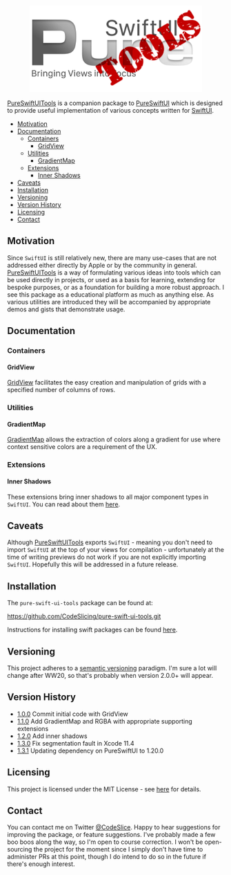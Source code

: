 
<p align="center">
<a href="https://github.com/CodeSlicing/pure-swift-ui-tools">
<img src="./Assets/Images/pure-swift-ui-tools-logo.png" width="400"/>
</a>
</p>

[PureSwiftUITools][pure-swift-ui-tools] is a companion package to [PureSwiftUI][pure-swift-ui] which is designed to provide useful implementation of various concepts written for [SwiftUI][swift-ui].

- [Motivation](#motivation)
- [Documentation](#documentation)
  - [Containers](#containers)
    - [GridView](#gridview)
  - [Utilities](#utilities)
    - [GradientMap](#gradientmap)
  - [Extensions](#extensions)
    - [Inner Shadows](#inner-shadows)
- [Caveats](#caveats)
- [Installation](#installation)
- [Versioning](#versioning)
- [Version History](#version-history)
- [Licensing](#licensing)
- [Contact](#contact)

## Motivation

Since `SwiftUI` is still relatively new, there are many use-cases that are not addressed either directly by Apple or by the community in general. [PureSwiftUITools][pure-swift-ui-tools] is a way of formulating various ideas into tools which can be used directly in projects, or used as a basis for learning, extending for bespoke purposes, or as a foundation for building a more robust approach. I see this package as a educational platform as much as anything else. As various utilities are introduced they will be accompanied by appropriate demos and gists that demonstrate usage.

## Documentation

### Containers

#### GridView

[GridView][containers-grid-view] facilitates the easy creation and manipulation of grids with a specified number of columns of rows.

### Utilities

#### GradientMap

[GradientMap][gradient-map] allows the extraction of colors along a gradient for use where context sensitive colors are a requirement of the UX. 

### Extensions

#### Inner Shadows

These extensions bring inner shadows to all major component types in `SwiftUI`. You can read about them [here][inner-shadows].

## Caveats

Although [PureSwiftUITools][pure-swift-ui-tools] exports `SwiftUI` - meaning you don't need to import `SwiftUI` at the top of your views for compilation - unfortunately at the time of writing previews do not work if you are not explicitly importing `SwiftUI`. Hopefully this will be addressed in a future release.

## Installation

The `pure-swift-ui-tools` package can be found at:

<https://github.com/CodeSlicing/pure-swift-ui-tools.git>

Instructions for installing swift packages can be found [here][swift-package-installation].

## Versioning

This project adheres to a [semantic versioning](https://semver.org) paradigm. I'm sure a lot will change after WW20, so that's probably when version 2.0.0+ will appear.

## Version History

- [1.0.0][tag-1.0.0] Commit initial code with GridView
- [1.1.0][tag-1.1.0] Add GradientMap and RGBA with appropriate supporting extensions
- [1.2.0][tag-1.2.0] Add inner shadows
- [1.3.0][tag-1.3.0] Fix segmentation fault in Xcode 11.4
- [1.3.1][tag-1.3.1] Updating dependency on PureSwiftUI to 1.20.0

## Licensing

This project is licensed under the MIT License - see [here][mit-licence] for details.

## Contact

You can contact me on Twitter [@CodeSlice][codeslice-twitter]. Happy to hear suggestions for improving the package, or feature suggestions. I've probably made a few boo boos along the way, so I'm open to course correction. I won't be open-sourcing the project for the moment since I simply don't have time to administer PRs at this point, though I do intend to do so in the future if there's enough interest.

<!---
 external links:
--->

[pure-swift-ui]: https://github.com/CodeSlicing/pure-swift-ui
[pure-swift-ui-tools]: https://github.com/CodeSlicing/pure-swift-ui-tools
[codeslice-twitter]: https://twitter.com/CodeSlice
[swift-ui]: https://developer.apple.com/xcode/swiftui/
[swift-functions]: https://docs.swift.org/swift-book/LanguageGuide/Functions.html
[swift-package-installation]: https://medium.com/better-programming/add-swift-package-dependency-to-an-ios-project-with-xcode-11-remote-local-public-private-3a7577fac6b2

<!---
gists:
--->

[gist-offset-to-position-demo]: https://gist.github.com/CodeSlicing/2c5376552fa8c27456925370403caa46
[gist-relative-offset-demo]: https://gist.github.com/CodeSlicing/6873695fd0113c27d5cdd8591eca9d1d

<!---
version links:
--->

[tag-1.0.0]: https://github.com/CodeSlicing/pure-swift-ui-rools/tree/1.0.0
[tag-1.1.0]: https://github.com/CodeSlicing/pure-swift-ui-rools/tree/1.1.0
[tag-1.2.0]: https://github.com/CodeSlicing/pure-swift-ui-rools/tree/1.2.0
[tag-1.3.0]: https://github.com/CodeSlicing/pure-swift-ui-rools/tree/1.3.0
[tag-1.3.1]: https://github.com/CodeSlicing/pure-swift-ui-rools/tree/1.3.1


<!---
 local docs:
--->

[mit-licence]: ./Assets/Docs/LICENCE.md
[containers-grid-view]: ./Assets/Docs/Components/Containers/GridView/grid-view.md
[gradient-map]: ./Assets/Docs/Components/Model/Color/gradient-map.md
[inner-shadows]: ./Assets/Docs/Components/Extensions/InnerShadows/inner-shadows.md
